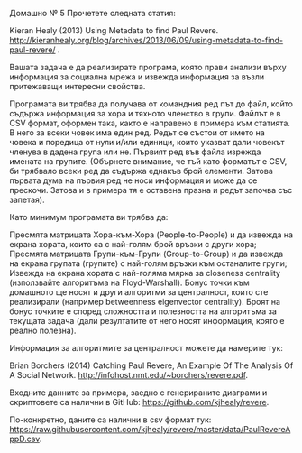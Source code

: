 Домашно № 5
Прочетете следната статия:

Kieran Healy (2013) Using Metadata to find Paul Revere. http://kieranhealy.org/blog/archives/2013/06/09/using-metadata-to-find-paul-revere/ .

Вашата задача е да реализирате програма, която прави анализи върху информация за социална мрежа и извежда информация за възли притежаващи интересни свойства.

Програмата ви трябва да получава от командния ред път до файл, който съдържа информация за хора и тяхното членство в групи. Файлът е в CSV формат, оформен така, както е направено в примера към статията. В него за всеки човек има един ред. Редът се състои от името на човека и поредица от нули и/или единици, които указват дали човекът членува в дадена група или не. Първият ред във файла изрежда имената на групите. (Обърнете внимание, че тъй като форматът е CSV, би трябвало всеки ред да съдържа еднакъв брой елементи. Затова първата дума на първия ред не носи информация и може да се прескочи. Затова и в примера тя е оставена празна и редът започва със запетая).

Като минимум програмата ви трябва да:

Пресмята матрицата Хора-към-Хора (People-to-People) и да извежда на екрана хората, които са с най-голям брой връзки с други хора;
Пресмята матрицата Групи-към-Групи (Group-to-Group) и да извежда на екрана групата (групите) с най-голям връзки към останалите групи;
Извежда на екрана хората с най-голяма мярка за closeness centrality (използвайте алгоритъма на Floyd-Warshall).
Бонус точки към домашното ще носят и други алгоритми за централност, които сте реализирали (например betweenness eigenvector centrality). Броят на бонус точките е според сложността и полезността на алгоритъма за текущата задача (дали резултатите от него носят информация, която е реално полезна).

Информация за алгоритмите за централност можете да намерите тук:

Brian Borchers (2014) Catching Paul Revere, An Example Of The Analysis Of A Social Network. http://infohost.nmt.edu/~borchers/revere.pdf.

Входните данните за примера, заедно с генерираните диаграми и скриптовете са налични в GitHub: https://github.com/kjhealy/revere.

По-конкретно, даните са налични в csv формат тук: https://raw.githubusercontent.com/kjhealy/revere/master/data/PaulRevereAppD.csv.
